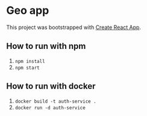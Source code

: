 # Geo app

This project was bootstrapped with [Create React App](https://github.com/facebook/create-react-app).

## How to run with npm
1. `npm install`
2. `npm start`

## How to run with docker 
1. `docker build -t auth-service .`
2. `docker run -d auth-service`

